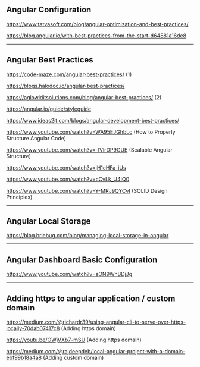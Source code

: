 Angular Configuration
---------------------------------------------------------
https://www.tatvasoft.com/blog/angular-optimization-and-best-practices/

https://blog.angular.io/with-best-practices-from-the-start-d64881a16de8


---------------------------------------------
Angular Best Practices
---------------------------------------------

https://code-maze.com/angular-best-practices/ (1)

https://blogs.halodoc.io/angular-best-practices/

https://aglowiditsolutions.com/blog/angular-best-practices/ (2)

https://angular.io/guide/styleguide

https://www.ideas2it.com/blogs/angular-development-best-practices/

https://www.youtube.com/watch?v=WA95EJGhbLc (How to Properly Structure Angular Code)

https://www.youtube.com/watch?v=-IVlrDP9GUE (Scalable Angular Structure)

https://www.youtube.com/watch?v=jH1cHFa-iUs

https://www.youtube.com/watch?v=cCvLk_U4IQ0


https://www.youtube.com/watch?v=Y-MRJ9QYCvI (SOLID Design Principles)


-------------------------------------------------
Angular Local Storage
-------------------------------------------------
https://blog.briebug.com/blog/managing-local-storage-in-angular


------------------------------------------------------------------
Angular Dashboard Basic Configuration
--------------------------------------------------------------------

https://www.youtube.com/watch?v=sON9WnBDjJg

--------------------------------------------------------
Adding https to angular application / custom domain
----------------------------------------------------------

https://medium.com/@richardr39/using-angular-cli-to-serve-over-https-locally-70dab07417c8   (Adding https domain)

https://youtu.be/OWjVXb7-mSU (Adding https domain)

https://medium.com/@rajdeepdeb/local-angular-project-with-a-domain-ebf99b18a4a8 (Adding custom domain)




